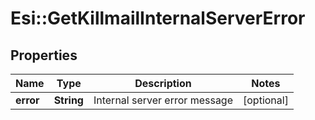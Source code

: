 # Esi::GetKillmailInternalServerError

## Properties
Name | Type | Description | Notes
------------ | ------------- | ------------- | -------------
**error** | **String** | Internal server error message | [optional] 



